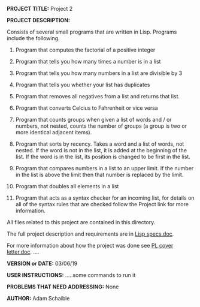 **PROJECT TITLE:** Project 2

**PROJECT DESCRIPTION:**

Consists of several small programs that are written in Lisp. Programs include the following.

1) Program that computes the factorial of a positive integer

2) Program that tells you how many times a number is in a list

3) Program that tells you how many numbers in a list are divisible by 3

4) Program that tells you whether your list has duplicates

5) Program that removes all negatives from a list and returns that list.

6) Program that converts Celcius to Fahrenheit or vice versa

7) Program that counts groups when given a list of words and / or numbers, not nested, counts the number of groups (a group is two or more identical adjacent items).

8) Program that sorts by recency. Takes a word and a list of words, not nested. If the word is not in the list, it is added at the beginning of the list.  If the word is in the list, its position is changed to be first in the list.

9) Program that compares numbers in a list to an upper limit. If the number in the list is above the limit then that number is replaced by the limit.

10) Program that doubles all elements in a list

11) Program that acts as a syntax checker for an incoming list, for details on all of the syntax rules that are checked follow the Project link for more information.

All files related to this project are contained in this directory.

The full project description and requirements are in [Lisp specs.doc](https://github.com/AdamSchaible/MSU_Denver/blob/master/CS%203210%20Principles%20of%20Prog.%20Languages%20(Spring%202019)/Project%202/Lisp%20specs.doc).

For more information about how the project was done see [PL cover letter.doc](https://github.com/AdamSchaible/MSU_Denver/blob/master/CS%203210%20Principles%20of%20Prog.%20Languages%20(Spring%202019)/Project%202/PL%20cover%20letter.doc).
....

**VERSION or DATE:** 03/06/19

**USER INSTRUCTIONS:** 
.....some commands to run it

**PROBLEMS THAT NEED ADDRESSING:** None

**AUTHOR:** Adam Schaible

